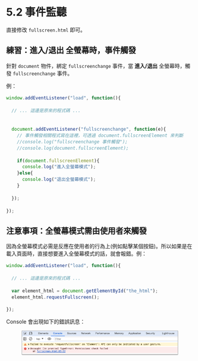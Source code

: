 # 5.2 事件監聽

直接修改 `fullscreen.html`  即可。

## 練習：進入/退出 全螢幕時，事件觸發

針對 `document` 物件，綁定 `fullscreenchange` 事件，當 **進入/退出** 全螢幕時，觸發 `fullscreenchange` 事件。

例：

```javascript
window.addEventListener("load", function(){
  
  // ... 這邊是原來的程式碼 ...
  
  
  document.addEventListener("fullscreenchange", function(e){
    // 事件觸發相關程式寫在這裡，可透過 document.fullscreenElement 來判斷
    //console.log("fullscreenchange 事件觸發");
    //console.log(document.fullscreenElement);
    
    if(document.fullscreenElement){
      console.log("進入全螢幕模式");
    }else{
      console.log("退出全螢幕模式");
    }
    
  });

});
```





## 注意事項：全螢幕模式需由使用者來觸發

因為全螢幕模式必需是反應在使用者的行為上(例如點擊某個按鈕)。所以如果是在載入頁面時，直接想要進入全螢幕模式的話，就會報錯。例：

```javascript
window.addEventListener("load", function(){
  
  // ... 這邊是原來的程式碼 ...
    
  var element_html = document.getElementById("the_html");
  element_html.requestFullscreen();

});
```

Console 會出現如下的錯誤訊息：

<figure><img src="../.gitbook/assets/fullscreen_error.png" alt=""><figcaption></figcaption></figure>

